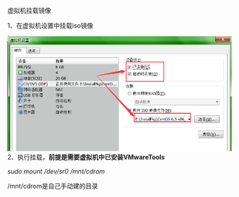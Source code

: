 虚拟机挂载镜像

1、在虚拟机设置中挂载iso镜像

![](/assets/虚拟机设置挂载镜像.png)2、执行挂载，**前提是需要虚拟机中已安装VMwareTools**

_sudo mount /dev/sr0 /mnt/cdrom_

/mnt/cdrom是自己手动建的目录



